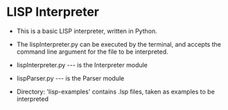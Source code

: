 # LISP Interpreter

- This is a basic LISP interpreter, written in Python.
- The lispInterpreter.py can be executed by the terminal, and accepts the command line argument for the file to be interpreted.

- lispInterpreter.py --- is the Interpreter module
- lispParser.py --- is the Parser module

- Directory: 'lisp-examples' contains .lsp files, taken as examples to be interpreted 
